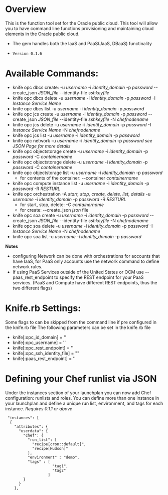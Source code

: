# Overview

This is the function tool set for the Oracle public cloud. This tool will allow you to have 
command line functions provisioning and maintaining cloud elements in the Oracle public cloud.

  * The gem handles both the IaaS and PaaS(JaaS, DBaaS) functinality
  *     Version 0.1.6

# Available Commands:

* knife opc dbcs create: -u _username_ -i _identity_domain_ -p _password_ --create_json _JSON_file_  --identity-file _sshkeyfile_
* knife opc dbcs delete -u _username_ -i _identity_domain_ -p _password_ -I _Instance Service Name_
* knife opc dbcs list -u _username_ -i _identity_domain_ -p _password_
* knife opc jcs create -u _username_ -i _identity_domain_ -p _password_ --create_json _JSON_file_ --identity-file _sshkeyfile_ -N _chefnodename_
* knife opc jcs delete -u _username_ -i _identity_domain_ -p _password_ -I _Instance Service Name_ -N _chefnodename_
* knife opc jcs list -u _username_ -i _identity_domain_ -p _password_ 
* knife opc network -u _username_ -i _identity_domain_ -p _password_  _see JSON Page for more details_
* knife opc objectstorage create -u _username_ -i _identity_domain_ -p _password_ -C _containername_
* knife opc objectstorage delete -u _username_ -i _identity_domain_ -p _password_ -C _containername_
* knife opc objectstorage list -u _username_ -i _identity_domain_ -p _password_
   * for contents of the container: --container _containername_
* knife opc compute instance list -u _username_ -i _identity_domain_ -p _password_ -R _RESTURL_
* knife opc orchestration -A _start, stop, create, delete, list, details_  -u _username_ -i _identity_domain_ -p _password_ -R _RESTURL_
   * for start, stop, delete:  -C _containername_
   * for create: --create_json _json_ file
* knife opc soa create -u _username_ -i _identity_domain_ -p _password_ --create_json _JSON_file_ --identity-file _sshkeyfile_ -N _chefnodename_
* knife opc soa delete -u _username_ -i _identity_domain_ -p _password_ -I _Instance Service Name_ -N _chefnodename_
* knife opc soa list -u _username_ -i _identity_domain_ -p _password_ 

**Notes**
 * configuring Network can be done with orchestrations for accounts that have IaaS, for PaaS only accounts use the network command to define network rules.
 * If using PaaS Services outside of the United States or OCM use --paas_rest_endpoint to specify the REST endpoint for your PaaS services.  (PaaS and Compute have different REST endpoints, thus the two different flags)

# Knife.rb Settings:
 Some flags to can be skipped from the command line if pre configured in the knife.rb file
The following parameters can be set in the knife.rb file
  * knife[:opc_id_domain] = '<value>'
  * knife[:opc_username] = '<value>'
  * knife[:opc_rest_endpoint] = '<value>'
  * knife[:opc_ssh_identity_file] = "<value>"
  * knife[:paas_rest_endpoint] = '<value>'


# Defining your Chef runlist via JSON

Under the instances section of your launchplan you can now add Chef configuration:  runlists and roles.  You can define more than one instance in your launchplan and define a unique run list, environment, and tags for each instance.
_Requires 0.1.1 or above_

     "instances": [
      {
        "attributes": {
          "userdata": {
            "chef": {
              "run_list": [
                "recipe[cron::default]",
                "recipe[Hudson]"
              ],
              "environment" : "demo",
              "tags" : [
                         "tag1",
                         "tag2"
                       ]
            }
          }
        },
